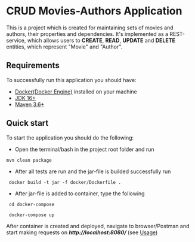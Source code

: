 
# CRUD Movies-Authors Application

This is a project which is created for maintaining sets of movies and authors, their properties and dependencies. It's implemented as a REST-service, which allows users to **CREATE**, **READ**, **UPDATE** and **DELETE** entities, which represent "Movie" and "Author".


## Requirements

To successfully run this application you should have:

- [Docker(Docker Engine)](https://www.docker.com/products/docker-desktop/) installed on your machine
- [JDK 16+](https://www.oracle.com/java/technologies/javase/jdk16-archive-downloads.html)
- [Maven 3.6+](https://maven.apache.org/docs/3.6.0/release-notes.html)


## Quick start

To start the application you should do the following:

 - Open the terminal/bash in the project root folder and run

```
mvn clean package
```
- After all tests are run and the jar-file is builded successfully run
```
 docker build -t jar -f docker/Dockerfile .
```
- After jar-file is added to container, type the following 
```
 cd docker-compose
```
```
 docker-compose up
```
After container is created and deployed, navigate to browser/Postman and start making requests on ***http://localhost:8080/*** (see [Usage](#Usage))
